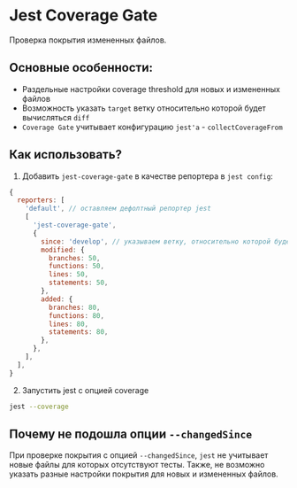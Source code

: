 # Jest Coverage Gate

Проверка покрытия измененных файлов.

## Основные особенности:

- Раздельные настройки coverage threshold для новых и измененных файлов
- Возможность указать `target` ветку относительно которой будет вычисляться `diff`
- `Coverage Gate` учитывает конфигурацию `jest'а` - `collectCoverageFrom`

## Как использовать?

1. Добавить `jest-coverage-gate` в качестве репортера в `jest config`:

```js
{
  reporters: [
    'default', // оставляем дефолтный репортер jest
    [
      'jest-coverage-gate',
      {
        since: 'develop', // указываем ветку, относительно которой будет вычисляться diff
        modified: {
          branches: 50,
          functions: 50,
          lines: 50,
          statements: 50,
        },
        added: {
          branches: 80,
          functions: 80,
          lines: 80,
          statements: 80,
        },
      },
    ],
  ],
}
```

2. Запустить jest с опцией coverage

```bash
jest --coverage
```

## Почему не подошла опции `--changedSince`

При проверке покрытия с опцией `--changedSince`, `jest` не учитывает новые файлы для которых отсутствуют тесты. Также, не возможно указать разные настройки покрытия для новых и измененных файлов.
